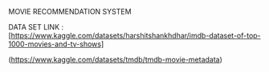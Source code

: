 MOVIE RECOMMENDATION SYSTEM

DATA SET LINK : [https://www.kaggle.com/datasets/harshitshankhdhar/imdb-dataset-of-top-1000-movies-and-tv-shows]

(https://www.kaggle.com/datasets/tmdb/tmdb-movie-metadata)
